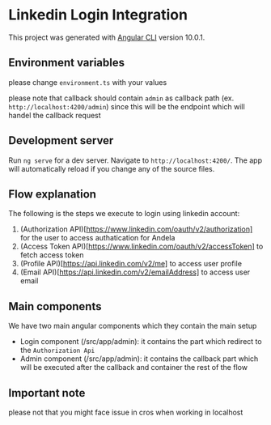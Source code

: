 # Linkedin Login Integration

This project was generated with [Angular CLI](https://github.com/angular/angular-cli) version 10.0.1.

## Environment variables

please change `environment.ts` with your values

please note that callback should contain `admin` as callback path (ex. `http://localhost:4200/admin`) since this will be the endpoint which will handel the callback request

## Development server

Run `ng serve` for a dev server. Navigate to `http://localhost:4200/`. The app will automatically reload if you change any of the source files.

## Flow explanation

The following is the steps we execute to login using linkedin account:

1) (Authorization API)[https://www.linkedin.com/oauth/v2/authorization] for the user to access authatication for Andela
2) (Access Token API)[https://www.linkedin.com/oauth/v2/accessToken] to fetch access token
3) (Profile API)[https://api.linkedin.com/v2/me] to access user profile
4) (Email API)[https://api.linkedin.com/v2/emailAddress] to access user email


## Main components

We have two main angular components which they contain the main setup

- Login component (/src/app/admin): it contains the part which redirect to the `Authorization Api`
- Admin component (/src/app/admin): it contains the callback part which will be executed after the callback and container the rest of the flow

## Important note

please not that you might face issue in cros when working in localhost
